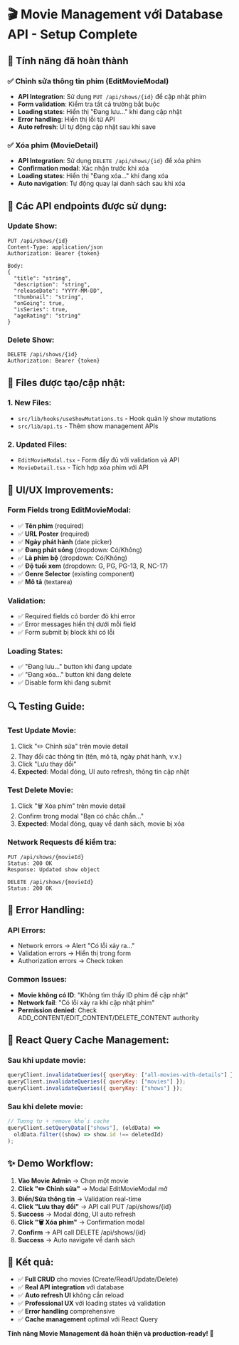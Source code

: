 # 🎬 Movie Management với Database API - Setup Complete

## 🎯 Tính năng đã hoàn thành

### ✅ **Chỉnh sửa thông tin phim (EditMovieModal)**

- **API Integration**: Sử dụng `PUT /api/shows/{id}` để cập nhật phim
- **Form validation**: Kiểm tra tất cả trường bắt buộc
- **Loading states**: Hiển thị "Đang lưu..." khi đang cập nhật
- **Error handling**: Hiển thị lỗi từ API
- **Auto refresh**: UI tự động cập nhật sau khi save

### ✅ **Xóa phim (MovieDetail)**

- **API Integration**: Sử dụng `DELETE /api/shows/{id}` để xóa phim
- **Confirmation modal**: Xác nhận trước khi xóa
- **Loading states**: Hiển thị "Đang xóa..." khi đang xóa
- **Auto navigation**: Tự động quay lại danh sách sau khi xóa

## 🔧 **Các API endpoints được sử dụng:**

### Update Show:

```
PUT /api/shows/{id}
Content-Type: application/json
Authorization: Bearer {token}

Body:
{
  "title": "string",
  "description": "string",
  "releaseDate": "YYYY-MM-DD",
  "thumbnail": "string",
  "onGoing": true,
  "isSeries": true,
  "ageRating": "string"
}
```

### Delete Show:

```
DELETE /api/shows/{id}
Authorization: Bearer {token}
```

## 📁 **Files được tạo/cập nhật:**

### 1. **New Files:**

- `src/lib/hooks/useShowMutations.ts` - Hook quản lý show mutations
- `src/lib/api.ts` - Thêm show management APIs

### 2. **Updated Files:**

- `EditMovieModal.tsx` - Form đầy đủ với validation và API
- `MovieDetail.tsx` - Tích hợp xóa phim với API

## 🎨 **UI/UX Improvements:**

### Form Fields trong EditMovieModal:

- ✅ **Tên phim** (required)
- ✅ **URL Poster** (required)
- ✅ **Ngày phát hành** (date picker)
- ✅ **Đang phát sóng** (dropdown: Có/Không)
- ✅ **Là phim bộ** (dropdown: Có/Không)
- ✅ **Độ tuổi xem** (dropdown: G, PG, PG-13, R, NC-17)
- ✅ **Genre Selector** (existing component)
- ✅ **Mô tả** (textarea)

### Validation:

- ✅ Required fields có border đỏ khi error
- ✅ Error messages hiển thị dưới mỗi field
- ✅ Form submit bị block khi có lỗi

### Loading States:

- ✅ "Đang lưu..." button khi đang update
- ✅ "Đang xóa..." button khi đang delete
- ✅ Disable form khi đang submit

## 🔍 **Testing Guide:**

### Test Update Movie:

1. Click "✏️ Chỉnh sửa" trên movie detail
2. Thay đổi các thông tin (tên, mô tả, ngày phát hành, v.v.)
3. Click "Lưu thay đổi"
4. **Expected**: Modal đóng, UI auto refresh, thông tin cập nhật

### Test Delete Movie:

1. Click "🗑 Xóa phim" trên movie detail
2. Confirm trong modal "Bạn có chắc chắn..."
3. **Expected**: Modal đóng, quay về danh sách, movie bị xóa

### Network Requests để kiểm tra:

```
PUT /api/shows/{movieId}
Status: 200 OK
Response: Updated show object

DELETE /api/shows/{movieId}
Status: 200 OK
```

## 🚨 **Error Handling:**

### API Errors:

- Network errors → Alert "Có lỗi xảy ra..."
- Validation errors → Hiển thị trong form
- Authorization errors → Check token

### Common Issues:

- **Movie không có ID**: "Không tìm thấy ID phim để cập nhật"
- **Network fail**: "Có lỗi xảy ra khi cập nhật phim"
- **Permission denied**: Check ADD_CONTENT/EDIT_CONTENT/DELETE_CONTENT authority

## 🎯 **React Query Cache Management:**

### Sau khi update movie:

```javascript
queryClient.invalidateQueries({ queryKey: ["all-movies-with-details"] });
queryClient.invalidateQueries({ queryKey: ["movies"] });
queryClient.invalidateQueries({ queryKey: ["shows"] });
```

### Sau khi delete movie:

```javascript
// Tương tự + remove khỏi cache
queryClient.setQueryData(["shows"], (oldData) =>
  oldData.filter((show) => show.id !== deletedId)
);
```

## ✨ **Demo Workflow:**

1. **Vào Movie Admin** → Chọn một movie
2. **Click "✏️ Chỉnh sửa"** → Modal EditMovieModal mở
3. **Điền/Sửa thông tin** → Validation real-time
4. **Click "Lưu thay đổi"** → API call PUT /api/shows/{id}
5. **Success** → Modal đóng, UI auto refresh
6. **Click "🗑 Xóa phim"** → Confirmation modal
7. **Confirm** → API call DELETE /api/shows/{id}
8. **Success** → Auto navigate về danh sách

## 🎉 **Kết quả:**

- ✅ **Full CRUD** cho movies (Create/Read/Update/Delete)
- ✅ **Real API integration** với database
- ✅ **Auto refresh UI** không cần reload
- ✅ **Professional UX** với loading states và validation
- ✅ **Error handling** comprehensive
- ✅ **Cache management** optimal với React Query

**Tính năng Movie Management đã hoàn thiện và production-ready! 🚀**
